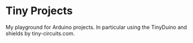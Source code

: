 # Tiny Projects

My playground for Arduino projects. In particular using the TinyDuino and shields by tiny-circuits.com.
